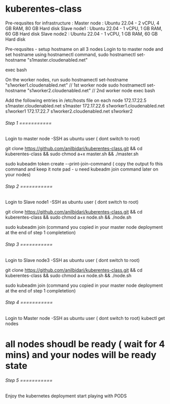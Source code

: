 # kuberentes-class
Pre-requsites for infrastructure : 
Master node : Ubuntu 22.04 - 2 vCPU, 4 GB RAM, 80 GB Hard disk 
Slave node1 : Ubuntu 22.04 - 1 vCPU, 1 GB RAM, 60 GB Hard disk 
Slave node2 : Ubuntu 22.04 - 1 vCPU, 1 GB RAM, 60 GB Hard disk 

Pre-requsites - setup hostname on all 3 nodes
Login to to master node and set hostname using hostnamectl command,
sudo hostnamectl set-hostname "s1master.cloudenabled.net"

exec bash

On the worker nodes, run
sudo hostnamectl set-hostname "s1worker1.cloudenabled.net"   // 1st worker node
sudo hostnamectl set-hostname "s1worker2.cloudenabled.net"   // 2nd worker node
exec bash

Add the following entries in /etc/hosts file on each node
172.17.22.5   s1master.cloudenabled.net s1master
172.17.22.6  s1worker1.cloudenabled.net s1worker1
172.17.22.7   s1worker2.cloudenabled.net s1worker2

###### Step 1 ===========
Login to master node -SSH as ubuntu user ( dont switch to root)

git clone https://github.com/anilbidari/kuberentes-class.git  && cd kuberentes-class && sudo chmod a+x master.sh && ./master.sh

sudo kubeadm token create --print-join-command ( copy the output fo this command and keep it note pad - u need kubeadm join command later on your nodes)


###### Step 2 ===========
Login to Slave node1 -SSH as ubuntu user ( dont switch to root)

git clone https://github.com/anilbidari/kuberentes-class.git  && cd kuberentes-class && sudo chmod a+x node.sh && ./node.sh

sudo kubeadm join (command you copied in your master node deployment at the end of step 1 completetion)

###### Step 3 ===========
Login to Slave node3 -SSH as ubuntu user ( dont switch to root)

git clone https://github.com/anilbidari/kuberentes-class.git  && cd kuberentes-class && sudo chmod a+x node.sh && ./node.sh

sudo kubeadm join (command you copied in your master node deployment at the end of step 1 completetion)

###### Step 4 ===========
Login to Master node -SSH as ubuntu user ( dont switch to root)
kubectl get nodes 
# all nodes shoudl be ready ( wait for 4 mins) and your nodes will be ready state

###### Step 5 ===========
Enjoy the kubernetes deployment start playing with PODS


